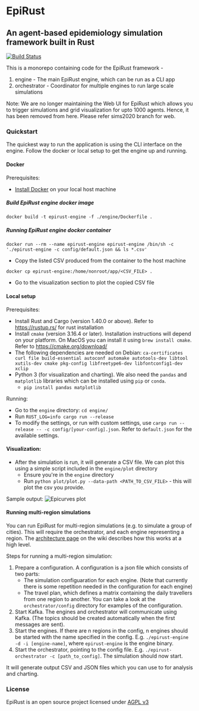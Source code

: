 # EpiRust
## An agent-based epidemiology simulation framework built in Rust

[![Build Status](https://travis-ci.org/thoughtworks/epirust.svg?branch=master)](https://travis-ci.org/thoughtworks/epirust)

This is a monorepo containing code for the EpiRust framework -

1. engine - The main EpiRust engine, which can be run as a CLI app
2. orchestrator - Coordinator for multiple engines to run large scale simulations

Note: We are no longer maintaining the Web UI for EpiRust which allows you to trigger simulations and grid visualization for upto 1000 agents. Hence, it has been removed from here. Please refer sims2020 branch for web. 

### Quickstart

The quickest way to run the application is using the CLI interface on the engine. Follow the docker or local setup to get the engine up and running.

#### Docker  

Prerequisites: 
- [Install Docker](https://docs.docker.com/install/) on your local host machine

##### Build EpiRust engine docker image 
```
docker build -t epirust-engine -f ./engine/Dockerfile .
```

##### Running EpiRust engine docker container
```
docker run --rm --name epirust-engine epirust-engine /bin/sh -c './epirust-engine -c config/default.json && ls *.csv'
```
- Copy the listed CSV produced from the container to the host machine
```
docker cp epirust-engine:/home/nonroot/app/<CSV_FILE> .
```
- Go to the visualization section to plot the copied CSV file


#### Local setup

Prerequisites: 
- Install Rust and Cargo (version 1.40.0 or above). Refer to https://rustup.rs/ for rust installation
- Install `cmake` (version 3.16.4 or later). Installation instructions will depend on your platform. On MacOS you can install it using `brew install cmake`. Refer to https://cmake.org/download/
- The following dependencies are needed on Debian: `ca-certificates curl file build-essential autoconf automake autotools-dev libtool xutils-dev cmake pkg-config libfreetype6-dev libfontconfig1-dev xclip`
- Python 3 (for visualization and charting). We also need the `pandas` and `matplotlib` libraries which can be installed using `pip` or `conda`.
    - `pip install pandas matplotlib`

Running:
- Go to the `engine` directory: `cd engine/`
- Run `RUST_LOG=info cargo run --release`
- To modify the settings, or run with custom settings, use `cargo run --release -- -c config/[your-config].json`. Refer to `default.json` for the available settings.

#### Visualization:
- After the simulation is run, it will generate a CSV file. We can plot this using a simple script included in the `engine/plot` directory
  - Ensure you're in the `engine` directory
  - Run `python plot/plot.py --data-path <PATH_TO_CSV_FILE>` - this will plot the csv you provide.

Sample output:
![Epicurves plot](https://user-images.githubusercontent.com/16804955/79959420-bf29a500-84a1-11ea-844e-11cc721b7b79.png)


#### Running multi-region simulations

You can run EpiRust for multi-region simulations (e.g. to simulate a group of cities). This will require the orchestrator, and each engine representing a region. The [architecture page](https://github.com/thoughtworks/epirust/wiki/Technical-Architecture#architecture-for-a-multi-city-simulation) on the wiki describes how this works at a high level.

Steps for running a multi-region simulation:
1. Prepare a configuration. A configuration is a json file which consists of two parts:
    - The simulation configuaration for each engine. (Note that currently there is some repetition needed in the configuration for each engine)
    - The travel plan, which defines a matrix containing the daily travellers from one region to another.
    You can take a look at the `orchestrator/config` directory for examples of the configuration.
2. Start Kafka. The engines and orchestrator will communicate using Kafka. (The topics should be created automatically when the first messages are sent).
3. Start the engines. If there are n regions in the config, n engines should be started with the name specified in the config. E.g. `./epirust-engine -d -i [engine-name]`, where `epirust-engine` is the engine binary.
4. Start the orchestrator, pointing to the config file. E.g. `./epirust-orchestrator -c [path_to_config]`. The simulation should now start.

It will generate output CSV and JSON files which you can use to for analysis and charting.

### License
EpiRust is an open source project licensed under [AGPL v3](https://www.gnu.org/licenses/agpl-3.0.en.html)

